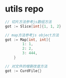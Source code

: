 # utils repo

```go
// 切片方法参考js数组方法
got := Slice[int]{1, 1, 2}
```

```go
// map方法参考js object方法
got := Map[int, int]{
		1: 1,
		2: 2,
		3: 444,
	}
```

```go
// 对文件的增删改查方法
got := CurdFile{}
```